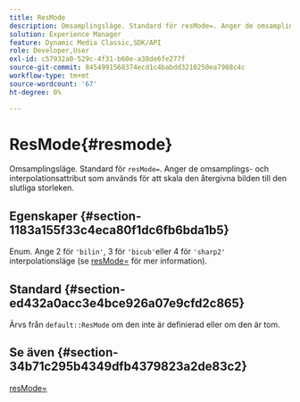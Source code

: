```yaml
---
title: ResMode
description: Omsamplingsläge. Standard för resMode=. Anger de omsamplings- och interpolationsattribut som används för att skala den återgivna bilden till den slutliga storleken.
solution: Experience Manager
feature: Dynamic Media Classic,SDK/API
role: Developer,User
exl-id: c57932a0-529c-4f31-b60e-a38de6fe277f
source-git-commit: 8454991568374ecd1c4babdd3210250ea7988c4c
workflow-type: tm+mt
source-wordcount: '67'
ht-degree: 0%

---
```


# ResMode{#resmode}

Omsamplingsläge. Standard för `resMode=`. Anger de omsamplings- och interpolationsattribut som används för att skala den återgivna bilden till den slutliga storleken.

## Egenskaper {#section-1183a155f33c4eca80f1dc6fb6bda1b5}

Enum. Ange 2 för `'bilin'`, 3 för `'bicub'`eller 4 för `'sharp2'` interpolationsläge (se [resMode=](/help/aem-is-ir-api/ir-api/http-protocol/image-rendering-api-ref/c-ir-http-protocol-ref/c-ir-http-protocol-command-reference/r-ir-http-resmode.md) för mer information).

## Standard {#section-ed432a0acc3e4bce926a07e9cfd2c865}

Ärvs från `default::ResMode` om den inte är definierad eller om den är tom.

## Se även {#section-34b71c295b4349dfb4379823a2de83c2}

[resMode=](../../../../../ir-api/http-protocol/image-rendering-api-ref/c-ir-http-protocol-ref/c-ir-http-protocol-command-reference/r-ir-http-resmode.md#reference-851a5b636f8948cfb11456c9b7dab0d3)
